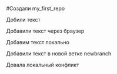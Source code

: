 #Создали my_first_repo

Добили текст

Добавили текст через браузер


Добавим текст локально

Добавили текст в новой ветке newbranch



Довала локальный конфликт 

